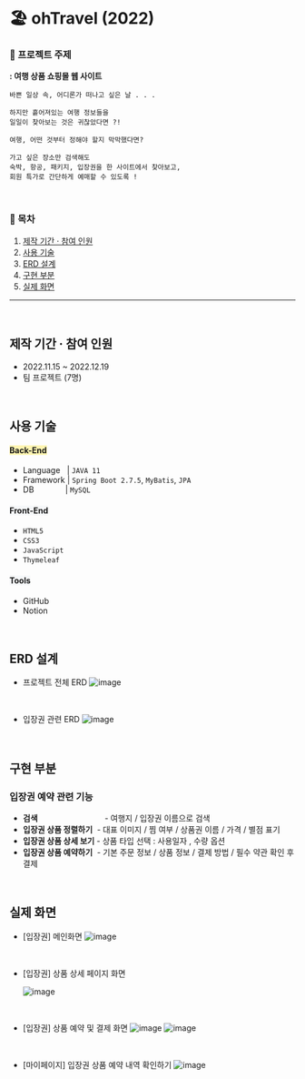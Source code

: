 # 🏖 ohTravel (2022)
### 📌 프로젝트 주제
**: 여행 상품 쇼핑몰 웹 사이트**

    바쁜 일상 속, 어디론가 떠나고 싶은 날 . . .
    
    하지만 흩어져있는 여행 정보들을 
    일일이 찾아보는 것은 귀찮았다면 ?!
    
    여행, 어떤 것부터 정해야 할지 막막했다면?
    
    가고 싶은 장소만 검색해도 
    숙박, 항공, 패키지, 입장권을 한 사이트에서 찾아보고, 
    회원 특가로 간단하게 예매할 수 있도록 !

</br>

### 📍 목차
1. [제작 기간 · 참여 인원](#제작-기간--참여-인원)
2. [사용 기술](#사용-기술)
3. [ERD 설계](#erd-설계)
4. [구현 부분](#구현-부분)
5. [실제 화면](#실제-화면)

---

</br>

## 제작 기간 · 참여 인원
- 2022.11.15 ~ 2022.12.19
- 팀 프로젝트 (7명)

</br>

## 사용 기술
#### <span style='background-color:#fff5b1'>Back-End</span>
- Language&nbsp;&nbsp;  | `JAVA 11`
- Framework | `Spring Boot 2.7.5`, `MyBatis`, `JPA`
- DB &nbsp;&nbsp;&nbsp;&nbsp;&nbsp;&nbsp;&nbsp;&nbsp;&nbsp;&nbsp;&nbsp;&nbsp; | `MySQL`

#### <span style='background-color:#f6f8fa'>Front-End</span>
- `HTML5`
- `CSS3`
- `JavaScript`
- `Thymeleaf`

#### <span style='background-color:#f6f8fa'>Tools</span>
- GitHub
- Notion
  
</br>

## ERD 설계
- 프로젝트 전체 ERD
  ![image](https://github.com/bono039/ohTravel/assets/67899934/d787506f-360d-46a0-a017-53b84b7d8c99)

</br>

- 입장권 관련 ERD
![image](https://github.com/bono039/ohTravel/assets/67899934/f44e4984-2ee5-4c91-9fc3-0c1193ba3b9c)

</br>

## 구현 부분
### **입장권 예약 관련 기능**
- **검색**&nbsp;&nbsp;&nbsp;&nbsp;&nbsp;&nbsp;&nbsp;&nbsp;&nbsp;&nbsp;&nbsp;&nbsp;&nbsp;&nbsp;&nbsp;&nbsp;&nbsp;&nbsp;&nbsp;&nbsp;&nbsp;&nbsp;&nbsp;&nbsp;&nbsp;&nbsp;&nbsp;&nbsp;&nbsp;&nbsp;- 여행지 / 입장권 이름으로 검색
- **입장권 상품 정렬하기** &nbsp;- 대표 이미지 / 찜 여부 / 상품권 이름 / 가격 / 별점 표기
- **입장권 상품 상세 보기** - 상품 타입 선택 : 사용일자 , 수량 옵션
- **입장권 상품 예약하기**&nbsp; - 기본 주문 정보 / 상품 정보 / 결제 방법 / 필수 약관 확인 후 결제

</br>

## 실제 화면
- [입장권] 메인화면
![image](https://github.com/bono039/ohTravel/assets/67899934/18a51db3-d5d1-4067-92a8-fcbd14399abc)

</br>

- [입장권] 상품 상세 페이지 화면

  ![image](https://github.com/bono039/ohTravel/assets/67899934/6c7bb73f-449c-4aff-b126-0ad9c9a55468)

</br>

- [입장권] 상품 예약 및 결제 화면
![image](https://github.com/bono039/ohTravel/assets/67899934/58691685-d64e-4332-9a06-2dd9f2f7cb9a)
![image](https://github.com/bono039/ohTravel/assets/67899934/25c1619e-ca15-4e09-aae0-8d67053e623d)

</br>

- [마이페이지] 입장권 상품 예약 내역 확인하기
![image](https://github.com/bono039/ohTravel/assets/67899934/149a617b-707e-40e8-8e4a-0bdb8b1bbf71)

</br>

